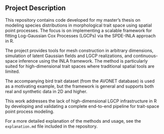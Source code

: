 ## Project Description

This repository contains code developed for my master’s thesis on modeling species distributions in morphological trait space using spatial point processes. The focus is on implementing a scalable framework for fitting Log-Gaussian Cox Processes (LGCPs) via the SPDE-INLA approach in R.

The project provides tools for mesh construction in arbitrary dimensions, simulation of latent Gaussian fields and LGCP realizations, and continuous-space inference using the INLA framework. The method is particularly suited for high-dimensional trait spaces where traditional spatial tools are limited.

The accompanying bird trait dataset (from the AVONET database) is used as a motivating example, but the framework is general and supports both real and synthetic data in 2D and higher.

This work addresses the lack of high-dimensional LGCP infrastructure in R by developing and validating a complete end-to-end pipeline for trait-space point process modeling.

For a more detailed explanation of the methods and usage, see the `explanation.md` file included in the repository.
